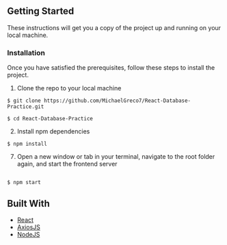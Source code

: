 ## Getting Started

These instructions will get you a copy of the project up and running on your local machine.

### Installation

Once you have satisfied the prerequisites, follow these steps to install the project.

1. Clone the repo to your local machine

```
$ git clone https://github.com/MichaelGreco7/React-Database-Practice.git

$ cd React-Database-Practice
```

2. Install npm dependencies

```
$ npm install

```

7. Open a new window or tab in your terminal, navigate to the root folder again, and start the frontend server

```

$ npm start

```

## Built With

- [React](https://reactjs.org/)
- [AxiosJS](https://github.com/axios/axios)
- [NodeJS](https://nodejs.org/en/)
